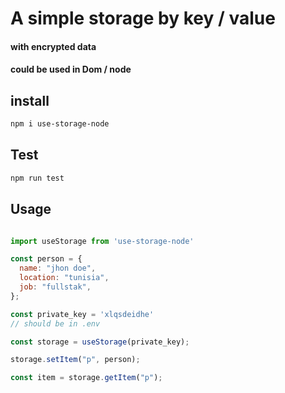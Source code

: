 # A simple storage by key / value

#### with encrypted data

#### could be used in Dom / node

## install

```bash
npm i use-storage-node

```
## Test

```bash
npm run test
```

## Usage
```js

import useStorage from 'use-storage-node'

const person = {
  name: "jhon doe",
  location: "tunisia",
  job: "fullstak",
};

const private_key = 'xlqsdeidhe'
// should be in .env

const storage = useStorage(private_key);

storage.setItem("p", person);

const item = storage.getItem("p");


```
